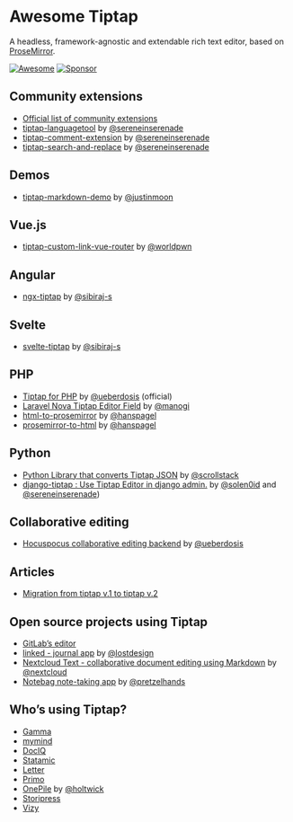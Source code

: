 # Awesome Tiptap
A headless, framework-agnostic and extendable rich text editor, based on [ProseMirror](https://github.com/ProseMirror/prosemirror).

[![Awesome](https://awesome.re/badge-flat.svg)](https://awesome.re)
[![Sponsor](https://img.shields.io/static/v1?label=Sponsor&message=%E2%9D%A4&logo=GitHub)](https://github.com/sponsors/ueberdosis)

## Community extensions
- [Official list of community extensions](https://github.com/ueberdosis/tiptap/issues/819)
- [tiptap-languagetool](https://github.com/sereneinserenade/tiptap-languagetool) by [@sereneinserenade](https://github.com/sereneinserenade)
- [tiptap-comment-extension](https://github.com/sereneinserenade/tiptap-comment-extension) by [@sereneinserenade](https://github.com/sereneinserenade)
- [tiptap-search-and-replace](https://github.com/sereneinserenade/tiptap-search-n-replace-demo) by [@sereneinserenade](https://github.com/sereneinserenade)

## Demos
- [tiptap-markdown-demo](https://github.com/justinmoon/tiptap-markdown-demo) by [@justinmoon](https://github.com/justinmoon)

## Vue.js
- [tiptap-custom-link-vue-router](https://github.com/worldpwn/tiptap-custom-link-vue-router) by [@worldpwn](https://github.com/worldpwn)

## Angular
- [ngx-tiptap](https://github.com/sibiraj-s/ngx-tiptap) by [@sibiraj-s](https://github.com/sibiraj-s)

## Svelte
- [svelte-tiptap](https://github.com/sibiraj-s/svelte-tiptap) by [@sibiraj-s](https://github.com/sibiraj-s)

## PHP
- [Tiptap for PHP](https://github.com/ueberdosis/tiptap-php) by [@ueberdosis](https://github.com/ueberdosis) (official)
- [Laravel Nova Tiptap Editor Field](https://github.com/manogi/nova-tiptap) by [@manogi](https://github.com/manogi)
- [html-to-prosemirror](https://github.com/ueberdosis/html-to-prosemirror) by [@hanspagel](https://github.com/hanspagel)
- [prosemirror-to-html](https://github.com/ueberdosis/prosemirror-to-html) by [@hanspagel](https://github.com/hanspagel)

## Python
- [Python Library that converts Tiptap JSON](https://github.com/scrollstack/tiptapy) by [@scrollstack](https://github.com/scrollstack)
- [django-tiptap : Use Tiptap Editor in django admin.](github.com/django-tiptap/django_tiptap) by [@solen0id](https://github.com/solen0id) and [@sereneinserenade](https://github.com/sereneinserenade))

## Collaborative editing
- [Hocuspocus collaborative editing backend](https://hocuspocus.dev) by [@ueberdosis](https://github.com/ueberdosis)

## Articles
- [Migration from tiptap v.1 to tiptap v.2](https://dev.to/worldpwn/migration-from-tiptap-v1-to-tiptap-v2-1lh3)

## Open source projects using Tiptap
- [GitLab’s editor](https://gitlab.com/gitlab-org/gitlab/-/tree/master/app/assets/javascripts/content_editor)
- [linked - journal app](https://github.com/lostdesign/linked) by [@lostdesign](https://github.com/lostdesign)
- [Nextcloud Text - collaborative document editing using Markdown](https://github.com/nextcloud/text) by [@nextcloud](https://github.com/nextcloud)
- [Notebag note-taking app](https://github.com/pretzelhands/notebag) by [@pretzelhands](https://github.com/pretzelhands)

## Who’s using Tiptap?
- [Gamma](https://gamma.app/#recent)
- [mymind](https://mymind.com/)
- [DocIQ](https://www.dociq.io/)
- [Statamic](https://statamic.com/)
- [Letter](https://letter.so/)
- [Primo](https://primo.af/)
- [OnePile](https://onepile.app/) by [@holtwick](https://github.com/holtwick)
- [Storipress](https://storipress.com/)
- [Vizy](https://verbb.io/craft-plugins/vizy/features)
